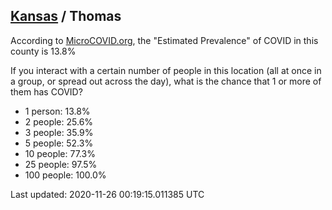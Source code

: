 
## [Kansas](/united-states/kansas) / Thomas

According to [MicroCOVID.org](http://microcovid.org),
the "Estimated Prevalence" of COVID in this county is 13.8%

If you interact with a certain number of people in this location
(all at once in a group, or spread out across the day), what is the chance that
1 or more of them has COVID?

- 1 person: 13.8%
- 2 people: 25.6%
- 3 people: 35.9%
- 5 people: 52.3%
- 10 people: 77.3%
- 25 people: 97.5%
- 100 people: 100.0%

Last updated: 2020-11-26 00:19:15.011385 UTC
